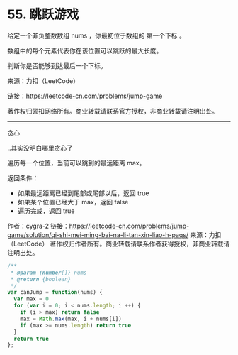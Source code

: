 # 55. 跳跃游戏

给定一个非负整数数组 nums ，你最初位于数组的 第一个下标 。

数组中的每个元素代表你在该位置可以跳跃的最大长度。

判断你是否能够到达最后一个下标。

来源：力扣（LeetCode）

链接：<https://leetcode-cn.com/problems/jump-game>

著作权归领扣网络所有。商业转载请联系官方授权，非商业转载请注明出处。

---

贪心

..其实没明白哪里贪心了

遍历每一个位置，当前可以跳到的最远距离 max。

返回条件：

- 如果最远距离已经到尾部或尾部以后，返回 true
- 如果某个位置已经大于 max，返回 false
- 遍历完成，返回 true

作者：cygra-2
链接：<https://leetcode-cn.com/problems/jump-game/solution/qi-shi-mei-ming-bai-na-li-tan-xin-liao-h-paqs/>
来源：力扣（LeetCode）
著作权归作者所有。商业转载请联系作者获得授权，非商业转载请注明出处。

```js
/**
 * @param {number[]} nums
 * @return {boolean}
 */
var canJump = function(nums) {
  var max = 0
  for (var i = 0; i < nums.length; i ++) {
    if (i > max) return false
    max = Math.max(max, i + nums[i])
    if (max >= nums.length) return true
  }
  return true
};
```
